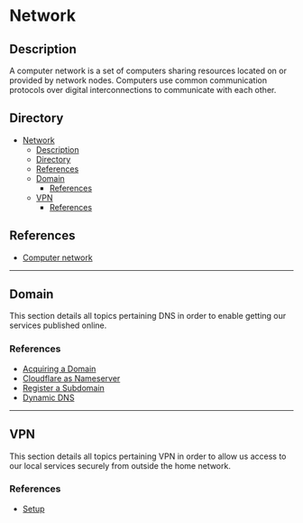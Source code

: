 # Network

## Description

A computer network is a set of computers sharing resources located on or provided by network nodes. Computers use common communication protocols over digital interconnections to communicate with each other.

## Directory

- [Network](#network)
  - [Description](#description)
  - [Directory](#directory)
  - [References](#references)
  - [Domain](#domain)
    - [References](#references-1)
  - [VPN](#vpn)
    - [References](#references-2)

## References

- [Computer network](https://en.wikipedia.org/wiki/Computer_network)

---

## Domain

This section details all topics pertaining DNS in order to enable getting our services published online.

### References

- [Acquiring a Domain](../topics/dns.md#acquiring-a-domain)
- [Cloudflare as Nameserver](../topics/dns.md#cloudflare-as-nameserver)
- [Register a Subdomain](../topics/dns.md#register-a-subdomain)
- [Dynamic DNS](../topics/dns.md#dynamic-dns)

---

## VPN

This section details all topics pertaining VPN in order to allow us access to our local services securely from outside the home network.

### References

- [Setup](../topics/vpn.md#setup)
